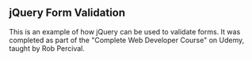 <h2>jQuery Form Validation</h2>

This is an example of how jQuery can be used to validate forms.  It was completed as part of the "Complete Web Developer Course" on Udemy, taught by Rob Percival.
